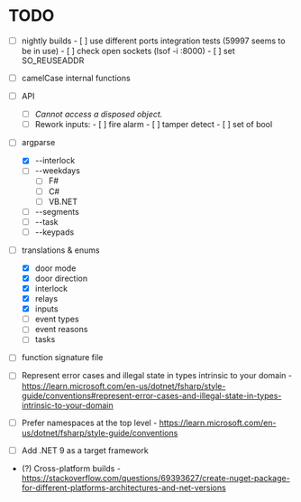 # TODO

- [ ] nightly builds
      - [ ] use different ports integration tests (59997 seems to be in use)
      - [ ] check open sockets (lsof -i :8000)
      - [ ] set SO_REUSEADDR

- [ ] camelCase internal functions

- [ ] API
    - [ ] _Cannot access a disposed object._
    - [ ] Rework inputs:
          - [ ] fire alarm
          - [ ] tamper detect
          - [ ] set of bool

- [ ] argparse
    - [x] --interlock
    - [ ] --weekdays
        - [ ] F#
        - [ ] C#
        - [ ] VB.NET
    - [ ] --segments
    - [ ] --task
    - [ ] --keypads

- [ ] translations & enums
    - [x] door mode
    - [x] door direction
    - [x] interlock
    - [x] relays
    - [x] inputs
    - [ ] event types
    - [ ] event reasons
    - [ ] tasks

- [ ] function signature file
- [ ] Represent error cases and illegal state in types intrinsic to your domain
      - https://learn.microsoft.com/en-us/dotnet/fsharp/style-guide/conventions#represent-error-cases-and-illegal-state-in-types-intrinsic-to-your-domain
- [ ] Prefer namespaces at the top level
      - https://learn.microsoft.com/en-us/dotnet/fsharp/style-guide/conventions
- [ ] Add .NET 9 as a target framework
- (?) Cross-platform builds
      - https://stackoverflow.com/questions/69393627/create-nuget-package-for-different-platforms-architectures-and-net-versions

